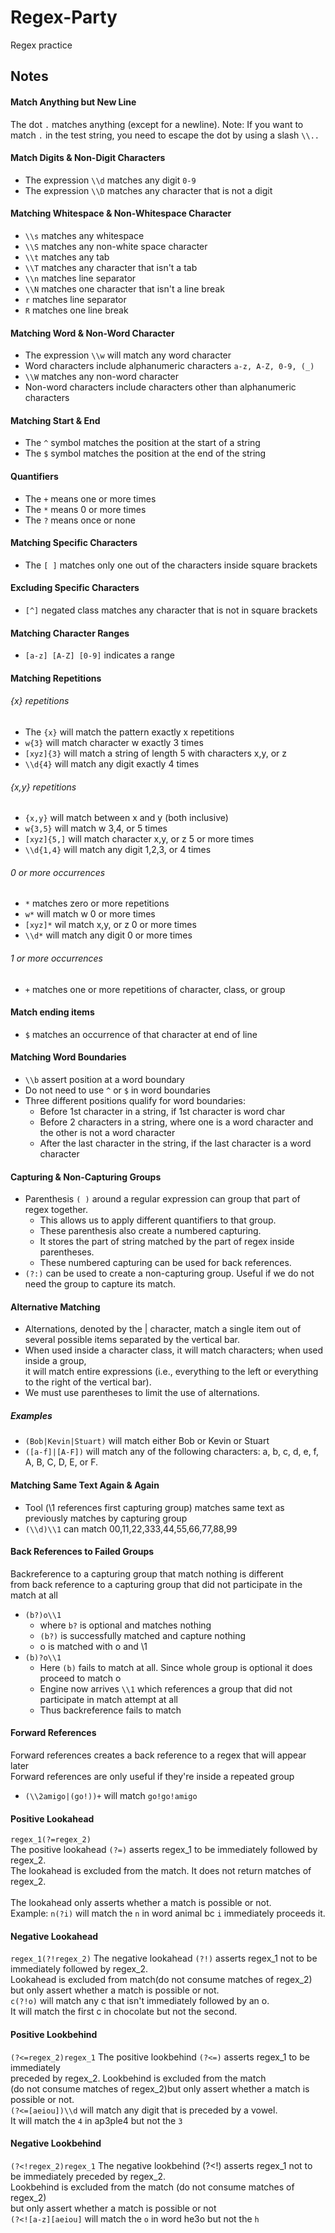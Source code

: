 # Regex-Party
Regex practice

## Notes

#### Match Anything but New Line
The dot `.` matches anything (except for a newline).
Note: If you want to match `.` in the test string, 
you need to escape the dot by using a slash `\\..`

#### Match Digits & Non-Digit Characters
* The expression `\\d` matches any digit `0-9`
* The expression `\\D` matches any character that is not a digit

#### Matching Whitespace & Non-Whitespace Character
* `\\s` matches any whitespace
* `\\S` matches any non-white space character
* `\\t` matches any tab
* `\\T` matches any character that isn't a tab
* `\\n` matches line separator
* `\\N` matches one character that isn't a line break
* `r` matches line separator
* `R` matches one line break


#### Matching Word & Non-Word Character
* The expression `\\w` will match any word character
* Word characters include alphanumeric characters `a-z, A-Z, 0-9, (_)`
* `\\W` matches any non-word character
* Non-word characters include characters other than alphanumeric characters


#### Matching Start & End
* The `^` symbol matches the position at the start of a string
* The `$` symbol matches the position at the end of the string

#### Quantifiers
* The `+` means one or more times
* The `*` means 0 or more times
* The `?` means once or none

#### Matching Specific Characters
* The `[ ]` matches only one out of the characters inside square brackets

#### Excluding Specific Characters
* `[^]` negated class matches any character that is not in square brackets

#### Matching Character Ranges
* `[a-z] [A-Z] [0-9]` indicates a range

#### Matching Repetitions
###### {x} repetitions
* The `{x}` will match the pattern exactly x repetitions
* `w{3}` will match character w exactly 3 times
* `[xyz]{3}` will match a string of length 5 with characters x,y, or z
* `\\d{4}` will match any digit exactly 4 times

###### {x,y} repetitions
* `{x,y}` will match between x and y (both inclusive)
* `w{3,5}` will match w 3,4, or 5 times
* `[xyz]{5,]` will match character x,y, or z 5 or more times
* `\\d{1,4}` will match any digit 1,2,3, or 4 times

###### 0 or more occurrences
* `*` matches zero or more repetitions
* `w*` will match w 0 or more times
* `[xyz]*` wil match x,y, or z 0 or more times
* `\\d*` will match any digit 0 or more times

###### 1 or more occurrences
* `+` matches one or more repetitions of character, class, or group

#### Match ending items
* `$` matches an occurrence of that character at end of line

#### Matching Word Boundaries
* `\\b` assert position at a word boundary
* Do not need to use `^` or `$` in word boundaries
* Three different positions qualify for word boundaries:
    * Before 1st character in a string, if 1st character is word char
    * Before 2 characters in a string, where one is a word character and the other is not a word character
    * After the last character in the string, if the last character is a word character

####  Capturing & Non-Capturing Groups
* Parenthesis `( )` around a regular expression can group that part of regex together.
    * This allows us to apply different quantifiers to that group.
    * These parenthesis also create a numbered capturing.
    * It stores the part of string matched by the part of regex inside parentheses.
    * These numbered capturing can be used for back references. 
* `(?:)`  can be used to create a non-capturing group. Useful if we do not need the group to capture its match.

    
#### Alternative Matching
* Alternations, denoted by the | character, match a single item out of several possible items separated by the vertical bar. 
* When used inside a character class, it will match characters; when used inside a group,<br /> it will match entire expressions (i.e., everything to the left or everything to the right of the vertical bar).
* We must use parentheses to limit the use of alternations.
##### Examples
* `(Bob|Kevin|Stuart)` will match either Bob or Kevin or Stuart
* `([a-f]|[A-F])` will match any of the following characters: a, b, c, d, e, f, A, B, C, D, E, or F.

#### Matching Same Text Again & Again
* Tool (\\1 references first capturing group) matches same text as previously matches by capturing group
* `(\\d)\\1` can match 00,11,22,333,44,55,66,77,88,99

#### Back References to Failed Groups
Backreference to a capturing group that match nothing is different  <br />
from back reference to a capturing group that did not participate in the match at all
* `(b?)o\\1` 
    * where `b?` is optional and matches nothing
    * `(b?)` is successfully matched and capture nothing
    * o is matched with o and \\1 
* `(b)?o\\1`
    * Here `(b)` fails to match at all. Since whole group is optional it does proceed to match o
    * Engine now arrives `\\1` which references a group that did not participate in match attempt at all
    * Thus backreference fails to match
    
#### Forward References
Forward references creates a back reference to a regex that will appear later
<br />Forward references are only useful if they're inside a repeated group
* `(\\2amigo|(go!))+` will match `go!go!amigo`

#### Positive Lookahead
`regex_1(?=regex_2)` <br />
The positive lookahead `(?=)` asserts regex_1 to be immediately followed by regex_2.<br /> 
The lookahead is excluded from the match. It does not return matches of regex_2.<br />  
The lookahead only asserts whether a match is possible or not.<br />
Example: `n(?i)` will match the `n` in word animal bc `i` immediately proceeds it.

#### Negative Lookahead
`regex_1(?!regex_2)`
The negative lookahead `(?!)` asserts regex_1 not to be immediately followed by regex_2.
<br />Lookahead is excluded from match(do not consume matches of regex_2)
<br />but only assert whether a match is possible or not.<br />
`c(?!o)` will match any c that isn't immediately followed by an o.<br />
It will match the first c in chocolate but not the second.
 
#### Positive Lookbehind
`(?<=regex_2)regex_1`
The positive lookbehind `(?<=)` asserts regex_1 to be immediately<br />
preceded by regex_2. Lookbehind is excluded from the match<br /> 
(do not consume matches of regex_2)but only assert whether a match is possible or not.<br />
`(?<=[aeiou])\\d` will match any digit that is preceded by a vowel.<br />
It will match the `4` in ap3ple4 but not the `3`

#### Negative Lookbehind
`(?<!regex_2)regex_1`
The negative lookbehind (?<!) asserts regex_1 not to be immediately preceded by regex_2.<br />
Lookbehind is excluded from the match (do not consume matches of regex_2)<br />
but only assert whether a match is possible or not<br />
`(?<![a-z][aeiou]` will match the `o` in word he3o but not the `h`
